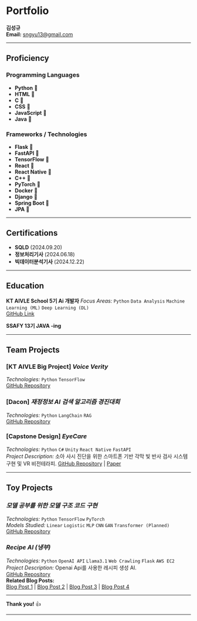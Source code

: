 
# Portfolio
**김성규**  
**Email:** sngyu13@gmail.com  

---

## Proficiency
### Programming Languages
- **Python** 🥇
- **HTML** 🥇
- **C** 🥈
- **CSS** 🥈
- **JavaScript** 🥉
- **Java** 🥉

### Frameworks / Technologies
- **Flask** 🥈
- **FastAPI** 🥈
- **TensorFlow** 🥈
- **React** 🥈
- **React Native** 🥈
- **C++** 🥉
- **PyTorch** 🥉
- **Docker** 🥉
- **Django** 🥉
- **Spring Boot** 🥉
- **JPA** 🥉

---

## Certifications
- **SQLD** (2024.09.20)
- **정보처리기사** (2024.06.18)
- **빅데이터분석기사** (2024.12.22)

---

## Education
**KT AIVLE School 5기 Ai 개발자**
*Focus Areas:* `Python` `Data Analysis` `Machine Learning (ML)` `Deep Learning (DL)`  
[GitHub Link](https://github.com/Nacho-Cola/KT_aivle_AI_track_5)

**SSAFY 13기 JAVA -ing** 



---

## Team Projects
### [KT AIVLE Big Project] _Voice Verity_
*Technologies:* `Python` `TensorFlow`  
[GitHub Repository](https://github.com/Nacho-Cola/KT_aivle_AI_track_5/tree/main/Big_Project_VoiceVerity)

### [Dacon] _재정정보 AI 검색 알고리즘 경진대회_
*Technologies:* `Python` `LangChain` `RAG`  
[GitHub Repository](https://github.com/Nacho-Cola/DACON)

### [Capstone Design] _EyeCare_
*Technologies:* `Python` `C#` `Unity` `React Native` `FastAPI`  
*Project Description:* 소아 사시 진단을 위한 스마트폰 기반 각막 빛 반사 검사 시스템 구현 및 VR 비전테라피.
[GitHub Repository](https://github.com/Nacho-Cola/AllNewEyeCare) | [Paper](https://www.dbpia.co.kr/journal/articleDetail?nodeId=NODE11724447)

---

## Toy Projects
### _모델 공부를 위한 모델 구조 코드 구현_
*Technologies:* `Python` `TensorFlow` `PyTorch`  
*Models Studied:* `Linear` `Logistic` `MLP` `CNN` `GAN` `Transformer (Planned)`  
[GitHub Repository](https://github.com/Nacho-Cola/AI_model_implementation)

### _Recipe AI (냉부)_
*Technologies:* `Python` `OpenAI API` `Llama3.1` `Web Crawling` `Flask` `AWS EC2`  
*Project Description:* Openai Api를 사용한 레시피 생성 AI.  
[GitHub Repository](https://github.com/Nacho-Cola/recipes_10000)  
**Related Blog Posts:**  
[Blog Post 1](https://nacho-13.tistory.com/18) | [Blog Post 2](https://nacho-13.tistory.com/19) | [Blog Post 3](https://nacho-13.tistory.com/20) | [Blog Post 4](https://nacho-13.tistory.com/21)

---

**Thank you!** 👍

---
